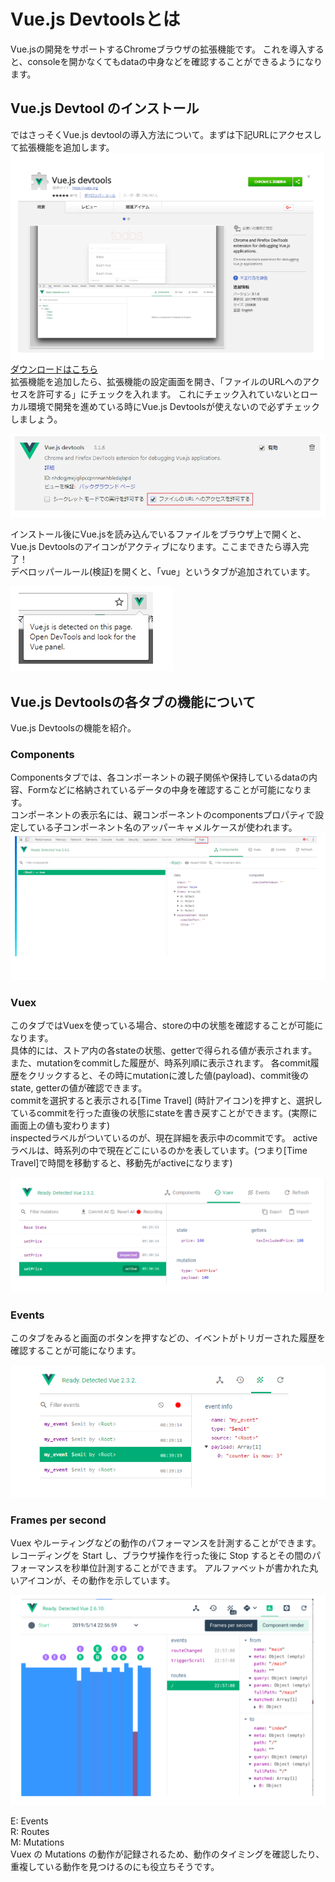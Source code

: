 # Vue.js Devtoolsとは
Vue.jsの開発をサポートするChromeブラウザの拡張機能です。
これを導入すると、consoleを開かなくてもdataの中身などを確認することができるようになります。

## Vue.js Devtool のインストール
ではさっそくVue.js devtoolの導入方法について。まずは下記URLにアクセスして拡張機能を追加します。
![divtools_DL](./devtools_DL.png)
[ダウンロードはこちら](https://chrome.google.com/webstore/detail/vuejs-devtools/nhdogjmejiglipccpnnnanhbledajbpd?hl=ja)  
拡張機能を追加したら、拡張機能の設定画面を開き、「ファイルのURLへのアクセスを許可する」にチェックを入れます。
これにチェック入れていないとローカル環境で開発を進めている時にVue.js Devtoolsが使えないので必ずチェックしましょう。 
 
![access_allow](./access_allow.png)  

インストール後にVue.jsを読み込んでいるファイルをブラウザ上で開くと、Vue.js Devtoolsのアイコンがアクティブになります。ここまできたら導入完了！  
デベロッパールール(検証)を開くと、「vue」というタブが追加されています。

![active_tools](./active_tools.png)

## Vue.js Devtoolsの各タブの機能について

Vue.js Devtoolsの機能を紹介。

### Components  
Componentsタブでは、各コンポーネントの親子関係や保持しているdataの内容、Formなどに格納されているデータの中身を確認することが可能になります。  
コンポーネントの表示名には、親コンポーネントのcomponentsプロパティで設定している子コンポーネント名のアッパーキャメルケースが使われます。  
![components_image](./components_image.png)

### Vuex  
このタブではVuexを使っている場合、storeの中の状態を確認することが可能になります。  
具体的には、ストア内の各stateの状態、getterで得られる値が表示されます。  
また、mutationをcommitした履歴が、時系列順に表示されます。
各commit履歴をクリックすると、その時にmutationに渡した値(payload)、commit後のstate, getterの値が確認できます。  
commitを選択すると表示される[Time Travel] (時計アイコン)を押すと、選択しているcommitを行った直後の状態にstateを書き戻すことができます。(実際に画面上の値も変わります)  
inspectedラベルがついているのが、現在詳細を表示中のcommitです。
activeラベルは、時系列の中で現在どこにいるのかを表しています。(つまり[Time Travel]で時間を移動すると、移動先がactiveになります)

![vuex_image](./vuex_image.png)

### Events
このタブをみると画面のボタンを押すなどの、イベントがトリガーされた履歴を確認することが可能になります。

![event_image](./event_image.png)

### Frames per second
Vuex やルーティングなどの動作のパフォーマンスを計測することができます。 レコーディングを Start し、ブラウザ操作を行った後に Stop するとその間のパフォーマンスを秒単位計測することができます。
アルファベットが書かれた丸いアイコンが、その動作を示しています。  
   
![framesPerSecond](./framesPerSecond_image.png)
  
E: Events  
R: Routes  
M: Mutations  
Vuex の Mutations の動作が記録されるため、動作のタイミングを確認したり、重複している動作を見つけるのにも役立ちそうです。
